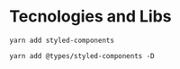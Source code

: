 # Tecnologies and Libs

```yarn add styled-components```

```yarn add @types/styled-components -D```
